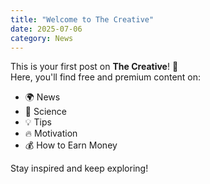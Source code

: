 ```yaml
---
title: "Welcome to The Creative"
date: 2025-07-06
category: News
---
```


This is your first post on **The Creative**! 🎉  
Here, you'll find free and premium content on:

- 🌍 News
- 🔬 Science
- 💡 Tips
- 🔥 Motivation
- 💰 How to Earn Money

Stay inspired and keep exploring!

